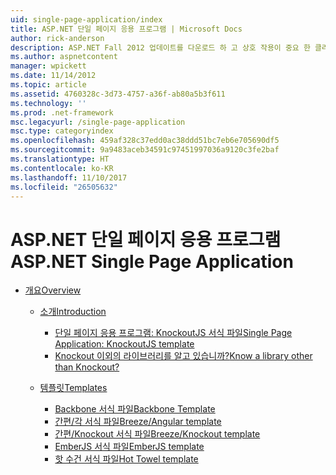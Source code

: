 ```yaml
---
uid: single-page-application/index
title: ASP.NET 단일 페이지 응용 프로그램 | Microsoft Docs
author: rick-anderson
description: ASP.NET Fall 2012 업데이트를 다운로드 하 고 상호 작용이 중요 한 클라이언트 쪽 JavaScrip를 사용 하 여 응용 프로그램을 구축 하기 위한 더 나은 종단 간 환경을 중...
ms.author: aspnetcontent
manager: wpickett
ms.date: 11/14/2012
ms.topic: article
ms.assetid: 4760328c-3d73-4757-a36f-ab80a5b3f611
ms.technology: ''
ms.prod: .net-framework
msc.legacyurl: /single-page-application
msc.type: categoryindex
ms.openlocfilehash: 459af328c37edd0ac38ddd51bc7eb6e705690df5
ms.sourcegitcommit: 9a9483aceb34591c97451997036a9120c3fe2baf
ms.translationtype: HT
ms.contentlocale: ko-KR
ms.lasthandoff: 11/10/2017
ms.locfileid: "26505632"
---
```

<a name="aspnet-single-page-application"></a><span data-ttu-id="b784d-103">ASP.NET 단일 페이지 응용 프로그램</span><span class="sxs-lookup"><span data-stu-id="b784d-103">ASP.NET Single Page Application</span></span>
====================
- [<span data-ttu-id="b784d-104">개요</span><span class="sxs-lookup"><span data-stu-id="b784d-104">Overview</span></span>](overview/index.md)

    - [<span data-ttu-id="b784d-105">소개</span><span class="sxs-lookup"><span data-stu-id="b784d-105">Introduction</span></span>](overview/introduction/index.md)

        - [<span data-ttu-id="b784d-106">단일 페이지 응용 프로그램: KnockoutJS 서식 파일</span><span class="sxs-lookup"><span data-stu-id="b784d-106">Single Page Application: KnockoutJS template</span></span>](overview/introduction/knockoutjs-template.md)
        - [<span data-ttu-id="b784d-107">Knockout 이외의 라이브러리를 알고 있습니까?</span><span class="sxs-lookup"><span data-stu-id="b784d-107">Know a library other than Knockout?</span></span>](overview/introduction/other-libraries.md)
    - [<span data-ttu-id="b784d-108">템플릿</span><span class="sxs-lookup"><span data-stu-id="b784d-108">Templates</span></span>](overview/templates/index.md)

        - [<span data-ttu-id="b784d-109">Backbone 서식 파일</span><span class="sxs-lookup"><span data-stu-id="b784d-109">Backbone Template</span></span>](overview/templates/backbonejs-template.md)
        - [<span data-ttu-id="b784d-110">간편/각 서식 파일</span><span class="sxs-lookup"><span data-stu-id="b784d-110">Breeze/Angular template</span></span>](overview/templates/breezeangular-template.md)
        - [<span data-ttu-id="b784d-111">간편/Knockout 서식 파일</span><span class="sxs-lookup"><span data-stu-id="b784d-111">Breeze/Knockout template</span></span>](overview/templates/breezeknockout-template.md)
        - [<span data-ttu-id="b784d-112">EmberJS 서식 파일</span><span class="sxs-lookup"><span data-stu-id="b784d-112">EmberJS template</span></span>](overview/templates/emberjs-template.md)
        - [<span data-ttu-id="b784d-113">핫 수건 서식 파일</span><span class="sxs-lookup"><span data-stu-id="b784d-113">Hot Towel template</span></span>](overview/templates/hottowel-template.md)
